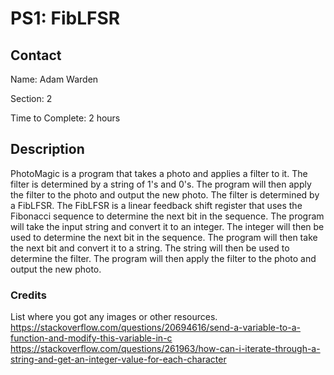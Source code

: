 # PS1: FibLFSR

## Contact
Name: Adam Warden

Section: 2

Time to Complete: 2 hours


## Description
PhotoMagic is a program that takes a photo and applies a filter to it. The filter is determined by a string of 1's and 0's. The program will then apply the filter to the photo and output the new photo. The filter is determined by a FibLFSR. The FibLFSR is a linear feedback shift register that uses the Fibonacci sequence to determine the next bit in the sequence. The program will take the input string and convert it to an integer. The integer will then be used to determine the next bit in the sequence. The program will then take the next bit and convert it to a string. The string will then be used to determine the filter. The program will then apply the filter to the photo and output the new photo.

### Credits
List where you got any images or other resources.
https://stackoverflow.com/questions/20694616/send-a-variable-to-a-function-and-modify-this-variable-in-c
https://stackoverflow.com/questions/261963/how-can-i-iterate-through-a-string-and-get-an-integer-value-for-each-character

